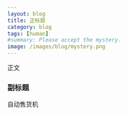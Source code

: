 ```yaml
---
layout: blog
title: 正标题
category: blog
tags: [human]  
#summary: Please accept the mystery.
image: /images/blog/mystery.png
---
```

正文

### 副标题
自动售货机

